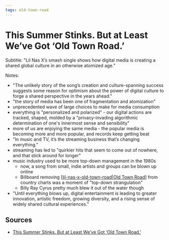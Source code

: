 ```yaml
---
tags: old-town-road
---
```


# This Summer Stinks. But at Least We’ve Got ‘Old Town Road.’

Subtitle: "Lil Nas X’s smash single shows how digital media is creating a shared global culture in an otherwise atomized age."

Notes:

- "The unlikely story of the song’s creation and culture-spanning success suggests some reason for optimism about the power of digital culture to forge a shared perspective in the years ahead."
- "the story of media has been one of fragmentation and atomization"
- unprecedented wave of large choices to make for media consumption
- everything is "personalized and polarized" - our digital actions are tracked, shaped, molded by a "privacy-invading algorithmic determination of one's innermost sense and sensibility"
- more of us are enjoying the same media - the popular media is becoming more and more popular, and records keep getting beat
- "In music and TV, it’s the streaming business that’s changing everything."
- streaming has led to "quirkier hits that seem to come out of nowhere, and that stick around for longer"
- music industry used to be more top-down management in the 1980s
  - now, a song from small, indie artists and groups can be blown up online
  - Billboard removing [[lil-nas-x-old-town-road|Old Town Road]] from country charts was a moment of "top-down strangulation"
  - Billy Ray Cyrus pretty much blew it out of the water though
- "Until everything blows up, digital entertainment is leading to greater innovation, artistic freedom, growing diversity, and a rising sense of widely shared cultural experiences."

## Sources

- [This Summer Stinks. But at Least We’ve Got ‘Old Town Road.’](https://www.nytimes.com/2019/08/07/opinion/old-town-road.html)

[//begin]: # "Autogenerated link references for markdown compatibility"
[lil-nas-x-old-town-road|Old Town Road]: pages/lil-nas-x-old-town-road "Lil Nas X - Old Town Road"
[//end]: # "Autogenerated link references"
